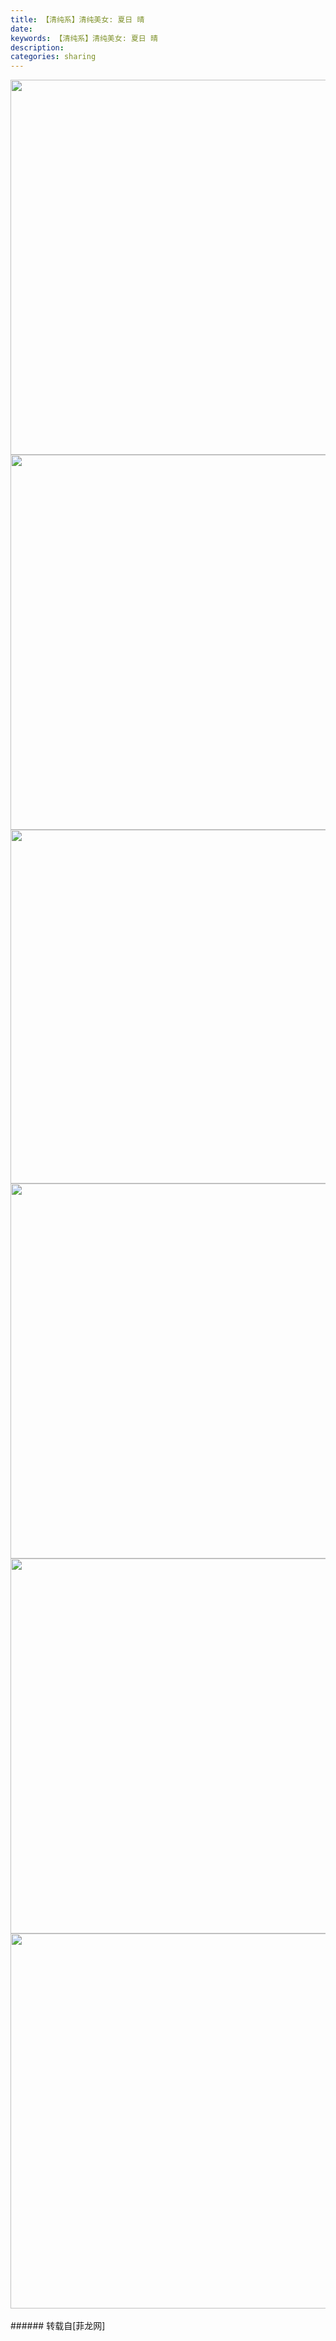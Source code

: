 ```yaml
---
title: 【清纯系】清纯美女: 夏日 晴
date: 
keywords: 【清纯系】清纯美女: 夏日 晴
description: 
categories: sharing
---
```

<td class="t_f" id="postmessage_27331">


<img aid="9361" class="zoom" data-cf-modified-38134fb52217dcbd29aeb98d-="" file="data/attachment/forum/201307/25/232223jg9pbzke1bkxj9lb.jpg" id="aimg_9361" inpost="1" onclick="" onmouseover="" src="http://www.flw.ph/data/attachment/forum/201307/25/232223jg9pbzke1bkxj9lb.jpg" width="600" zoomfile="data/attachment/forum/201307/25/232223jg9pbzke1bkxj9lb.jpg"/>


<br/>

<img aid="9362" class="zoom" data-cf-modified-38134fb52217dcbd29aeb98d-="" file="data/attachment/forum/201307/25/232232g1n16dc6wz441fpv.jpg" id="aimg_9362" inpost="1" onclick="" onmouseover="" src="http://www.flw.ph/data/attachment/forum/201307/25/232232g1n16dc6wz441fpv.jpg" width="600" zoomfile="data/attachment/forum/201307/25/232232g1n16dc6wz441fpv.jpg"/>


<br/>

<img aid="9363" class="zoom" data-cf-modified-38134fb52217dcbd29aeb98d-="" file="data/attachment/forum/201307/25/232238btn77xbj2diccdbb.jpg" id="aimg_9363" inpost="1" onclick="" onmouseover="" src="http://www.flw.ph/data/attachment/forum/201307/25/232238btn77xbj2diccdbb.jpg" width="566" zoomfile="data/attachment/forum/201307/25/232238btn77xbj2diccdbb.jpg"/>


<br/>

<img aid="9364" class="zoom" data-cf-modified-38134fb52217dcbd29aeb98d-="" file="data/attachment/forum/201307/25/232246fc80f0gns3s4k0si.jpg" id="aimg_9364" inpost="1" onclick="" onmouseover="" src="http://www.flw.ph/data/attachment/forum/201307/25/232246fc80f0gns3s4k0si.jpg" width="600" zoomfile="data/attachment/forum/201307/25/232246fc80f0gns3s4k0si.jpg"/>


<br/>

<img aid="9365" class="zoom" data-cf-modified-38134fb52217dcbd29aeb98d-="" file="data/attachment/forum/201307/25/232252d06kt6akmpahbala.jpg" id="aimg_9365" inpost="1" onclick="" onmouseover="" src="http://www.flw.ph/data/attachment/forum/201307/25/232252d06kt6akmpahbala.jpg" width="600" zoomfile="data/attachment/forum/201307/25/232252d06kt6akmpahbala.jpg"/>


<br/>

<img aid="9366" class="zoom" data-cf-modified-38134fb52217dcbd29aeb98d-="" file="data/attachment/forum/201307/25/232258c1nwm313n63smbnb.jpg" id="aimg_9366" inpost="1" onclick="" onmouseover="" src="http://www.flw.ph/data/attachment/forum/201307/25/232258c1nwm313n63smbnb.jpg" width="600" zoomfile="data/attachment/forum/201307/25/232258c1nwm313n63smbnb.jpg"/>


<br/>
<br/>
</td>
###### 转载自[菲龙网]